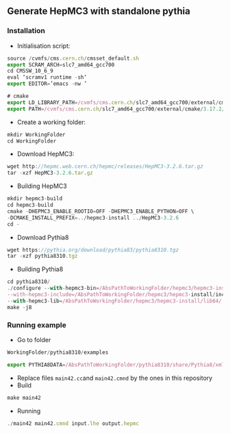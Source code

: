 ## Generate HepMC3 with standalone pythia

### Installation

- Initialisation script:

```jsx
source /cvmfs/cms.cern.ch/cmsset_default.sh
export SCRAM_ARCH=slc7_amd64_gcc700
cd CMSSW_10_6_9
eval ‘scramv1 runtime -sh‘
export EDITOR=’emacs -nw ’
```

```jsx
# cmake
export LD_LIBRARY_PATH=/cvmfs/cms.cern.ch/slc7_amd64_gcc700/external/cmake/3.17.2/share:$LD_LIBR
export PATH=/cvmfs/cms.cern.ch/slc7_amd64_gcc700/external/cmake/3.17.2/bin:$PATH
```

- Create a working folder:

```jsx
mkdir WorkingFolder
cd WorkingFolder
```

- Download HepMC3:

```jsx
wget http://hepmc.web.cern.ch/hepmc/releases/HepMC3-3.2.6.tar.gz
tar -xzf HepMC3-3.2.6.tar.gz
```

- Building HepMC3

```jsx
mkdir hepmc3-build
cd hepmc3-build
cmake -DHEPMC3_ENABLE_ROOTIO=OFF -DHEPMC3_ENABLE_PYTHON=OFF \
-DCMAKE_INSTALL_PREFIX=../hepmc3-install ../HepMC3-3.2.6
cd -
```

- Download Pythia8

```jsx
wget https://pythia.org/download/pythia83/pythia8310.tgz
tar -xzf pythia8310.tgz
```

- Building Pythia8

```jsx
cd pythia8310/
./configure --with-hepmc3-bin=/AbsPathToWorkingFolder/hepmc3/hepmc3-install/bin/ \
--with-hepmc3-include=/AbsPathToWorkingFolder/hepmc3/hepmc3-install/include \
--with-hepmc3-lib=/AbsPathToWorkingFolder/hepmc3/hepmc3-install/lib64/
make -j8
```

### Running example

- Go to folder

```jsx
WorkingFolder/pythia8310/examples
```

```jsx
export PYTHIA8DATA=/AbsPathToWorkingFolder/pythia8310/share/Pythia8/xmldoc
```

- Replace files ```main42.cc```and ```main42.cmnd``` by the ones in this repository
- Build 

```jsx
make main42
```

- Running

```jsx
./main42 main42.cmnd input.lhe output.hepmc
```